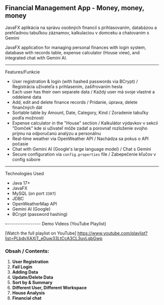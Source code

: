Financial Management App - Money, money, money 
-----------

JavaFX aplikácia na správu osobných financií s prihlasovaním, databázou a prehľadnou tabuľkou záznamov, kalkulaciou v domceku a chatovanim s Gemini 

JavaFX application for managing personal finances with login system, database with records table, expense calculator (House view), and integrated chat with Gemini AI.

-----------
Features/Funkcie

-  User registration & login (with hashed passwords via BCrypt) / Registrácia uživateľa s prihlasením, zašifrovaním hesla
-  Each user has their own separate data / Každý user má svoje vlastné a oddelené data
-  Add, edit and delete finance records / Pridanie, úprava, delete finančných dát
-  Sortable table by Amount, Date, Category, Kind / Zoradenie tabuľky podľa možnosti
-  Expense calculator in the "House" section / Kalkulátor výdavkov v sekcií "Domček" kde si uživateľ môže zadať a porovnať rozloženíe svojho prijmu na odporučanú analýzu a personálnu 
-  Real-time weather via OpenWeather API / Nachádza sa pokus o API počasie 
-  Chat with Gemini AI (Google's large language model) / Chat s Gemini
-  Secure configuration via `config.properties` file / Zabepečenie kľučov v config súbore 

-----------------
Technologies Used

- Java 17+
- JavaFX
- MySQL (on port `3307`)
- JDBC
- OpenWeatherMap API
- Gemini AI (Google)
- BCrypt (password hashing)

–-----------------
Demo Videos (YouTube Playlist) 

[Watch the full playlist on YouTube] https://www.youtube.com/playlist?list=PLbdvXAXjT_eDuw33LtCcA3CL3uvLgbGwp

### Obsah / Contents:
1. **User Registration**  
2. **Fail Login**  
3. **Adding Data** 
4. **Update/Delete Data**  
5. **Sort by & Summary** 
6. **Different User, Different Workspace** 
7. **House Analysis**  
8. **Financial chat** 
